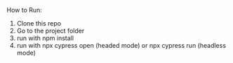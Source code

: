 How to Run:

1. Clone this repo
2. Go to the project folder
3. run with npm install
4. run with npx cypress open (headed mode) or npx cypress run (headless mode)
